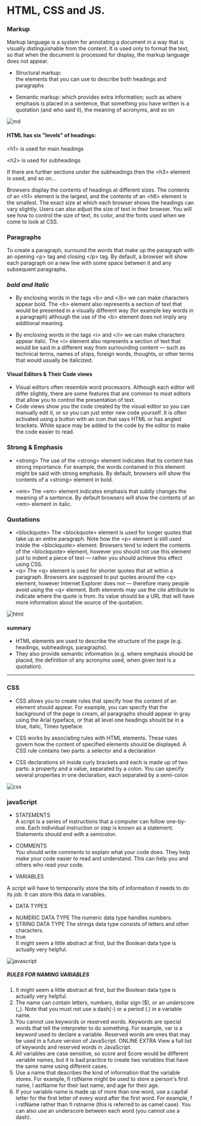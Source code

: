 # HTML, CSS and JS.

### Markup   

 Markup language is a system for annotating a document in a way that is visually distinguishable from the content. It is used only to format the text, so that when the document is processed for display, the markup language does not appear. 

* Structural markup:  
the elements that you can use to 
describe both headings and paragraphs

* Semantic markup:   which provides extra information; such 
as where emphasis is placed in a sentence, that something 
you have written is a quotation (and who said it), the 
meaning of acronyms, and so on


![md](https://i.insider.com/60197cf301504a00197fb20f)
#### HTML has six "levels" of headings:

\<h1> is used for main headings   

\<h2> is used for subheadings   

If there are further sections 
under the subheadings then the 
\<h3> element is used, and so 
on...   

Browsers display the contents of 
headings at different sizes. The 
contents of an \<h1> element is 
the largest, and the contents of 
an \<h6> element is the smallest. 
The exact size at which each 
browser shows the headings 
can vary slightly. Users can also 
adjust the size of text in their 
browser. You will see how to 
control the size of text, its color, 
and the fonts used when we 
come to look at CSS.   
### Paragraphs 

To create a paragraph, surround 
the words that make up the 
paragraph with an opening \<p>
tag and closing \</p> tag.
By default, a browser will show 
each paragraph on a new line 
with some space between it and 
any subsequent paragraphs.

### ***bold and Italic***

* By enclosing words in the tags 
\<b> and \</b> we can make 
characters appear bold.
The \<b> element also represents 
a section of text that would be 
presented in a visually different 
way (for example key words in a 
paragraph) although the use of 
the \<b> element does not imply 
any additional meaning.  

* By enclosing words in the tags 
\<i> and \</i> we can make 
characters appear italic.
The \<i> element also represents 
a section of text that would be 
said in a different way from 
surrounding content — such as 
technical terms, names of ships, 
foreign words, thoughts, or other 
terms that would usually be 
italicized.

#### Visual Editors & Their Code views

* Visual editors often resemble 
word processors. Although 
each editor will differ slightly, 
there are some features that 
are common to most editors 
that allow you to control the 
presentation of text.
* Code views show you the code 
created by the visual editor so 
you can manually edit it, or so 
you can just enter new code 
yourself. It is often activated 
using a button with an icon 
that says HTML or has angled 
brackets. White space may be 
added to the code by the editor 
to make the code easier to read.

### Strong & Emphasis
* \<strong>
The use of the \<strong>
element indicates that its 
content has strong importance. 
For example, the words 
contained in this element might 
be said with strong emphasis.
By default, browsers will show 
the contents of a \<strong>
element in bold.

* \<em>
The \<em> element indicates 
emphasis that subtly changes 
the meaning of a sentence.
By default browsers will show 
the contents of an \<em> element 
in italic.

### Quotations  
* \<blockquote>
The \<blockquote> element is 
used for longer quotes that take 
up an entire paragraph. Note 
how the \<p> element is still 
used inside the \<blockquote>
element. 
Browsers tend to indent the 
contents of the \<blockquote>
element, however you should not 
use this element just to indent a 
piece of text — rather you should 
achieve this effect using CSS.
* \<q>
The \<q> element is used for 
shorter quotes that sit within 
a paragraph. Browsers are 
supposed to put quotes around 
the \<q> element, however 
Internet Explorer does not — 
therefore many people avoid 
using the \<q> element.
Both elements may use the cite
attribute to indicate where the 
quote is from. Its value should 
be a URL that will have more 
information about the source of 
the quotation.

![html](https://elzero.org/wp-content/uploads/2019/06/learn-html4.png)

#### summary

* HTML elements are used to describe the structure of 
the page (e.g. headings, subheadings, paragraphs).
* They also provide semantic information (e.g. where 
emphasis should be placed, the definition of any 
acronyms used, when given text is a quotation).

---

### CSS
* CSS allows you to create rules that specify how the content of 
an element should appear. For example, you can specify that 
the background of the page is cream, all paragraphs should 
appear in gray using the Arial typeface, or that all level one 
headings should be in a blue, italic, Times typeface.  

* CSS works by associating rules with HTML elements. These rules govern 
how the content of specified elements should be displayed. A CSS rule 
contains two parts: a selector and a declaration     

* CSS declarations sit inside curly brackets and each is made up of two 
parts: a property and a value, separated by a colon. You can specify 
several properties in one declaration, each separated by a semi-colon

![css](https://e3arabi.com/wp-content/uploads/2021/02/css-framework-780x470.jpg)

### javaScript
* STATEMENTS   
A script is a series of instructions that a computer can follow one-by-one. 
Each individual instruction or step is known as a statement. 
Statements should end with a semicolon. 

* COMMENTS  
You should write comments to explain what your code does. 
They help make your code easier to read and understand. 
This can help you and others who read your code.  

* VARIABLES

A script will have to temporarily 
store the bits of information it 
needs to do its job. It can store this 
data in variables.

* DATA TYPES
- NUMERIC DATA TYPE 
The numeric data type handles 
numbers. 
- STRING DATA TYPE 
The strings data type consists of 
letters and other characters.
- true  
It might seem a little abstract at 
first, but the Boolean data type is 
actually very helpful. 

![javascript](https://3.bp.blogspot.com/-tfdMQH1Kszg/XD-diQnmSuI/AAAAAAAAMCg/ZQyeDQIaxrQYMJX_bqExOGOKtQQJ3M0wgCLcBGAs/s1600/%25D9%2584%25D8%25BA%25D8%25A9%2B%25D8%25AC%25D8%25A7%25D9%2581%25D8%25A7%2B%25D8%25B3%25D9%2583%25D8%25B1%25D9%258A%25D8%25A8%25D8%25AA%2BJavaScript.png)


##### **RULES FOR NAMING VARIABLES** 
1. It might seem a little abstract at 
first, but the Boolean data type is 
actually very helpful. 
2. The name can contain letters, 
numbers, dollar sign ($), or an 
underscore (_). Note that you 
must not use a dash(-) or a 
period (.) in a variable name.
3. You cannot use keywords or 
reserved words. Keywords 
are special words that tell the 
interpreter to do something. For 
example, var is a keyword used 
to declare a variable. Reserved 
words are ones that may be used 
in a future version of JavaScript. 
ONLINE EXTRA 
View a full list of keywords and 
reserved words in JavaScript.
4. All variables are case sensitive, 
so score and Score would be 
different variable names, but 
it is bad practice to create two 
variables that have the same 
name using different cases.
5. Use a name that describes the 
kind of information that the 
variable stores. For example, 
fi rstName might be used to 
store a person's first name, 
l astNarne for their last name, 
and age for their age.
6. If your variable name is made 
up of more than one word, use a 
capital letter for the first letter of 
every word after the first word. 
For example, f i rstName rather 
than fi rstnarne (this is referred 
to as camel case). You can also 
use an underscore between each 
word (you cannot use a dash).




